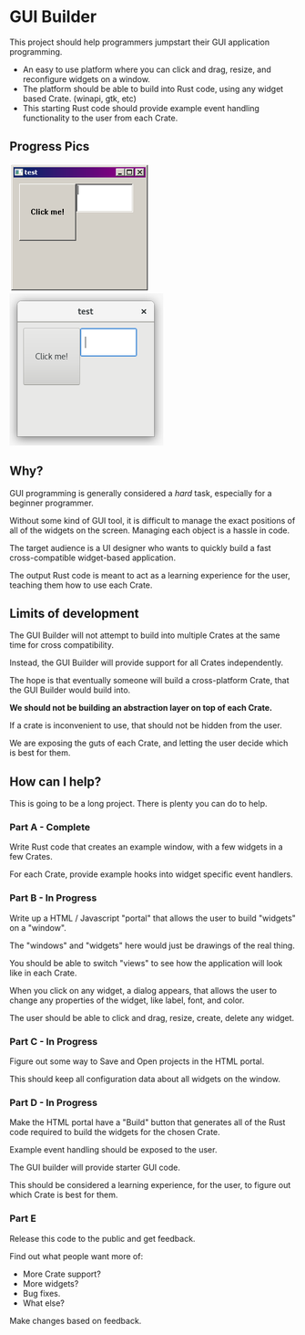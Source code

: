 # GUI Builder
This project should help programmers jumpstart their GUI application programming.

* An easy to use platform where you can click and drag, resize, and reconfigure widgets on a window.
* The platform should be able to build into Rust code, using any widget based Crate. (winapi, gtk, etc)
* This starting Rust code should provide example event handling functionality to the user from each Crate.

## Progress Pics

![WinAPI](read/winapi.png)
![GTK](read/gtk.png)

## Why?
GUI programming is generally considered a *hard* task, especially for a beginner programmer.

Without some kind of GUI tool, it is difficult to manage the exact positions of all of the widgets on the screen. Managing each object is a hassle in code.

The target audience is a UI designer who wants to quickly build a fast cross-compatible widget-based application.

The output Rust code is meant to act as a learning experience for the user, teaching them how to use each Crate.

## Limits of development
The GUI Builder will not attempt to build into multiple Crates at the same time for cross compatibility.

Instead, the GUI Builder will provide support for all Crates independently.

The hope is that eventually someone will build a cross-platform Crate, that the GUI Builder would build into.

**We should not be building an abstraction layer on top of each Crate.**

If a crate is inconvenient to use, that should not be hidden from the user.

We are exposing the guts of each Crate, and letting the user decide which is best for them.

## How can I help?

This is going to be a long project. There is plenty you can do to help.

### Part A - Complete
Write Rust code that creates an example window, with a few widgets in a few Crates.

For each Crate, provide example hooks into widget specific event handlers.

### Part B - In Progress
Write up a HTML / Javascript "portal" that allows the user to build "widgets" on a "window".

The "windows" and "widgets" here would just be drawings of the real thing.

You should be able to switch "views" to see how the application will look like in each Crate.

When you click on any widget, a dialog appears, that allows the user to change any properties of the widget, like label, font, and color.

The user should be able to click and drag, resize, create, delete any widget.

### Part C - In Progress
Figure out some way to Save and Open projects in the HTML portal.

This should keep all configuration data about all widgets on the window.

### Part D - In Progress
Make the HTML portal have a "Build" button that generates all of the Rust code required to build the widgets for the chosen Crate.

Example event handling should be exposed to the user.

The GUI builder will provide starter GUI code.

This should be considered a learning experience, for the user, to figure out which Crate is best for them.

### Part E
Release this code to the public and get feedback.

Find out what people want more of:

* More Crate support?
* More widgets?
* Bug fixes.
* What else?

Make changes based on feedback.
